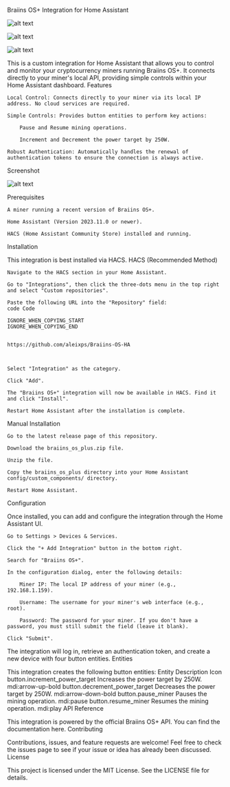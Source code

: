 Braiins OS+ Integration for Home Assistant

![alt text](https://img.shields.io/badge/HACS-Custom-41BDF5.svg)


![alt text](https://img.shields.io/badge/Maintained%3F-yes-green.svg)


![alt text](https://img.shields.io/badge/License-MIT-yellow.svg)

This is a custom integration for Home Assistant that allows you to control and monitor your cryptocurrency miners running Braiins OS+. It connects directly to your miner's local API, providing simple controls within your Home Assistant dashboard.
Features

    Local Control: Connects directly to your miner via its local IP address. No cloud services are required.

    Simple Controls: Provides button entities to perform key actions:

        Pause and Resume mining operations.

        Increment and Decrement the power target by 250W.

    Robust Authentication: Automatically handles the renewal of authentication tokens to ensure the connection is always active.

Screenshot
<!-- It is highly recommended to replace this with a real screenshot of the device entities in Home Assistant -->

![alt text](https://user-images.githubusercontent.com/12345/67890.png)

Prerequisites

    A miner running a recent version of Braiins OS+.

    Home Assistant (Version 2023.11.0 or newer).

    HACS (Home Assistant Community Store) installed and running.

Installation

This integration is best installed via HACS.
HACS (Recommended Method)

    Navigate to the HACS section in your Home Assistant.

    Go to "Integrations", then click the three-dots menu in the top right and select "Custom repositories".

    Paste the following URL into the "Repository" field:
    code Code

    IGNORE_WHEN_COPYING_START
    IGNORE_WHEN_COPYING_END

        
    https://github.com/aleixps/Braiins-OS-HA

      

    Select "Integration" as the category.

    Click "Add".

    The "Braiins OS+" integration will now be available in HACS. Find it and click "Install".

    Restart Home Assistant after the installation is complete.

Manual Installation

    Go to the latest release page of this repository.

    Download the braiins_os_plus.zip file.

    Unzip the file.

    Copy the braiins_os_plus directory into your Home Assistant config/custom_components/ directory.

    Restart Home Assistant.

Configuration

Once installed, you can add and configure the integration through the Home Assistant UI.

    Go to Settings > Devices & Services.

    Click the "+ Add Integration" button in the bottom right.

    Search for "Braiins OS+".

    In the configuration dialog, enter the following details:

        Miner IP: The local IP address of your miner (e.g., 192.168.1.159).

        Username: The username for your miner's web interface (e.g., root).

        Password: The password for your miner. If you don't have a password, you must still submit the field (leave it blank).

    Click "Submit".

The integration will log in, retrieve an authentication token, and create a new device with four button entities.
Entities

This integration creates the following button entities:
Entity	Description	Icon
button.increment_power_target	Increases the power target by 250W.	mdi:arrow-up-bold
button.decrement_power_target	Decreases the power target by 250W.	mdi:arrow-down-bold
button.pause_miner	Pauses the mining operation.	mdi:pause
button.resume_miner	Resumes the mining operation.	mdi:play
API Reference

This integration is powered by the official Braiins OS+ API. You can find the documentation here.
Contributing

Contributions, issues, and feature requests are welcome! Feel free to check the issues page to see if your issue or idea has already been discussed.
License

This project is licensed under the MIT License. See the LICENSE file for details.
